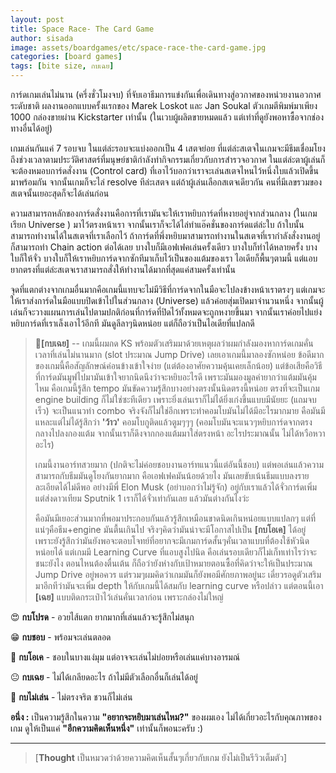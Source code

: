 ```yaml
---
layout: post
title: Space Race- The Card Game
author: sisada
image: assets/boardgames/etc/space-race-the-card-game.jpg
categories: [board games]
tags: [bite size, กบเฉย]
---
```

การ์ดเกมเล่นไม่นาน (ครึ่งชั่วโมงจบ) ที่จับเอาธีมการแข่งกันเพื่อเดินทางสู่อวกาศของหน่วยงานอวกาศระดับชาติ ผลงานออกแบบครั้งแรกของ Marek Loskot และ Jan Soukal ตัวเกมตีพิมพ์มาเพียง 1000 กล่องขายผ่าน Kickstarter เท่านั้น (ในเวบผู้ผลิตขายหมดแล้ว แต่เท่าที่ดูยังพอหาซื้อจากช่องทางอื่นได้อยู่)

เกมเล่นกันแค่ 7 รอบจบ ในแต่ล่ะรอบจะแบ่งออกเป็น 4 เสตจย่อย ที่แต่ล่ะสเตจในเกมจะมีธีมเชื่อมโยงถึงช่วงเวลาตามประวัติศาสตร์ที่มนุษย์ชาติกำลังทำกิจกรรมเกี่ยวกับการสำรวจอวกาศ ในแต่ล่ะตาผู้เล่นก็จะต้องหมอบการ์ดสั่งงาน (Control card) ที่เอาไว้บอกว่าเราจะเล่นสเตจไหนไว้หนึ่งใบแล้วเปิดขึ้นมาพร้อมกัน จากนั้นเกมก็จะไล่ resolve ทีล่ะเสตจ แต่ถ้าผู้เล่นเลือกสเตจเดียวกัน คนที่มีเลขรวมของสเตจนั้นเยอะสุดก็จะได้เล่นก่อน

ความสามารถหลักของการ์ดสั่งงานคือการที่เรามันจะให้เราหยิบการ์ดที่หงายอยู่จากส่วนกลาง (ในเกมเรียก Universe ) มาไว้ตรงหน้าเรา จากนั้นเราก็จะได้ไล่ทำแอ๊คชั่นของการ์ดแต่ล่ะใบ ถ้าใบนั้นสามารถทำงานได้ในสเตจที่เราเลือกไว้ ถ้าการ์ดที่พึ่งหยิบมาสามารถทำงานในสเตจที่เรากำลังสั่งงานอยู่ ก็สามารถทำ Chain action ต่อได้เลย บางใบก็มีเอฟเฟคเล่นครั้งเดียว บางใบก็ทำได้หลายครั้ง บางใบก็ให้จั่ว บางใบก็ให้เราหยิบการ์ดจากซักทีมาเก็บไว้เป็นของแต้มของเรา ไอเดียก็พื้นๆตามนี้ แต่แอบยากตรงที่แต่ล่ะสเตจเราสามารถสั่งให้ทำงานได้มากที่สุดแค่สามครั้งเท่านั้น

จุดที่แตกต่างจากเกมอื่นมากคือเกมนี้แทบจะไม่มีวิธีที่การ์ดจากในมือจะไปลงข้างหน้าเราตรงๆ แต่เกมจะให้เราส่งการ์ดในมือแบบปิดเข้าไปในส่วนกลาง (Universe) แล้วค่อยสุ่มเปิดมาจำนวนหนึ่ง จากนั้นผู้เล่นก็จะวางแผนการเล่นไปตามปกติก่อนที่การ์ดที่ปิดไว้ทั้งหมดจะถูกหงายขึ้นมา จากนั้นเราค่อยไปแย่งหยิบการ์ดที่เราเล็งเอาไว้อีกที มันดูลีลาๆนิดหน่อย แต่ก็ถือว่าเป็นไอเดียที่แปลกดี

> 🐸**[กบเฉย]** -- เกมนี้ผมกด KS พร้อมตัวเสริมมาด้วยเหตุผลว่าผมกำลังมองหาการ์ดเกมคั่นเวลาที่เล่นไม่นานมาก (slot ประมาณ Jump Drive) เลยเอาเกมนี้มาลองซักหน่อย ข้อดีมากของเกมนี้คือสัญลักษณ์ค่อนข้างเข้าใจง่าย (แต่ต้องอาศัยความคุ้นเคยเล็กน้อย) แต่ข้อเสียคือวิธีที่การ์ดมันมูฟไปมามันเข้าใจยากนิดนึงว่าจะหยิบอะไรดี เพราะมันมองมูลค่ายากว่าแต้มมันคุ้มไหม คือเกมนี้รู้สึก tempo มันขัดความรู้สึกบางอย่างตรงนั้นนิดตรงนี้หน่อย ตรงที่จะเป็นเกม engine building ก็ไม่ใช่ซะทีเดียว เพราะยิ่งเล่นเราก็ไม่ได้ยิ่งเก่งขึ้นแบบมีนัยยะ (แถมจบเร็ว) จะเป็นแนวทำ combo จริงจังก็ไม่ใช่อีกเพราะท่าคอมโบมันไม่ได้มีอะไรมากมาย คือมันมีแหละแต่ไม่ได้รู้สึกว่า **'ว้าว'** คอมโบกูติดแล้วตูมๆๆๆ (คอมโบมันจะแนวๆหยิบการ์ดจากตรงกลางไปลงกองแต้ม จากนั้นเราก็ดึงจากกองแต้มมาใส่ตรงหน้า อะไรประมาณนั้น ไม่ได้หวือหวาอะไร)
> 
> เกมนี้งานอาร์ทสวยมาก (ปกติจะไม่ค่อยชอบงานอาร์ทแนวนี้แต่อันนี้ชอบ) แต่พอเล่นแล้วความสามารถกับธีมมันดูโยงกันยากมาก คือเอฟเฟคมันน้อยด้วยไง มันเลยขับเน้นธีมแบบลงรายละเอียดได้ไม่ดีพอ อย่างมีพี่ Elon Musk (อย่าบอกว่าไม่รู้จัก) อยู่กับเราแล้วได้จั่วการ์ดเพิ่ม แต่ส่งดาวเทียม Sputnik 1 เราก็ได้จั่วเท่ากันเลย แล้วมันต่างกันไงว่ะ
> 
> คือมันมีเยอะส่วนมากที่พอมาประกอบกันแล้วรู้สึกเหมือนขาดนิดเกินหน่อยแบบแปลกๆ แต่ที่แน่ๆคือธีม+engine มันตื้นเกินไป จริงๆคิดว่ามันน่าจะมีโอกาสไปเป็น **[กบโอเค]** ได้อยู่ เพราะยังรู้สึกว่ามันยังพอจะตอบโจทย์ที่อยากจะมีเกมการ์ดสั้นๆคั่นเวลาแบบที่ต้องใช้หัวนิดหน่อยได้ แต่เกมมี Learning Curve ที่แอบสูงไปนิด คือเล่นรอบเดียวก็ไม่เก็ทเท่าไรว่าจะชนะยังไง ตอนไหนต้องตื่นเต้น ก็ถือว่ายังห่างกับเป้าหมายตอนซื้อที่คิดว่าจะให้เป็นประมาณ Jump Drive อยู่พอควร แต่รวมๆผมคิดว่าเกมมันก็ยังพอมีศักยภาพอยู่นะ เดี๋ยวรอดูตัวเสริมมาอีกทีว่ามันจะเพิ่ม depth ให้กับเกมนี้ได้สมกับ learning curve หรือปล่าว แต่ตอนนี้เอา **[เฉย]** แบบติดกระเป๋าไว้เล่นคั่นเวลาก่อน เพราะกล่องไม่ใหญ่


😍 **กบโปรด** - อวยไส้แตก ยากมากที่เล่นแล้วจะรู้สึกไม่สนุก

😁 **กบชอบ** - พร้อมจะเล่นตลอด

🙂 **กบโอเค** - ชอบในบางแง่มุม แต่อาจจะเล่นไม่บ่อยหรือเล่นแค่บางอารมณ์

😐 **กบเฉย** - ไม่ได้เกลียดอะไร ถ้าไม่มีตัวเลือกอื่นก็เล่นได้อยู่

🖕 **กบไม่เล่น** - ไม่ตรงจริต ชวนก็ไม่เล่น

**อนึ่ง :** เป็นความรู้สึกในความ **"อยากจะหยิบมาเล่นไหม?"** ของผมเอง ไม่ได้เกี่ยวอะไรกับคุณภาพของเกม ดูให้เป็นแค่ **"อีกความคิดเห็นหนึ่ง"** เท่านั้นก็พอนะครับ :)



---



> 
> [**Thought** เป็นหมวดว่าด้วยความคิดเห็นสั้นๆเกี่ยวกับเกม ยังไม่เป็นรีวิวเต็มตัว]
> 
> 
> 


 